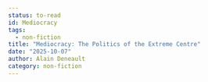 ```yaml
---
status: to-read
id: Mediocracy
tags:
  - non-fiction
title: "Mediocracy: The Politics of the Extreme Centre"
date: "2025-10-07"
author: Alain Deneault
category: non-fiction
---
```

